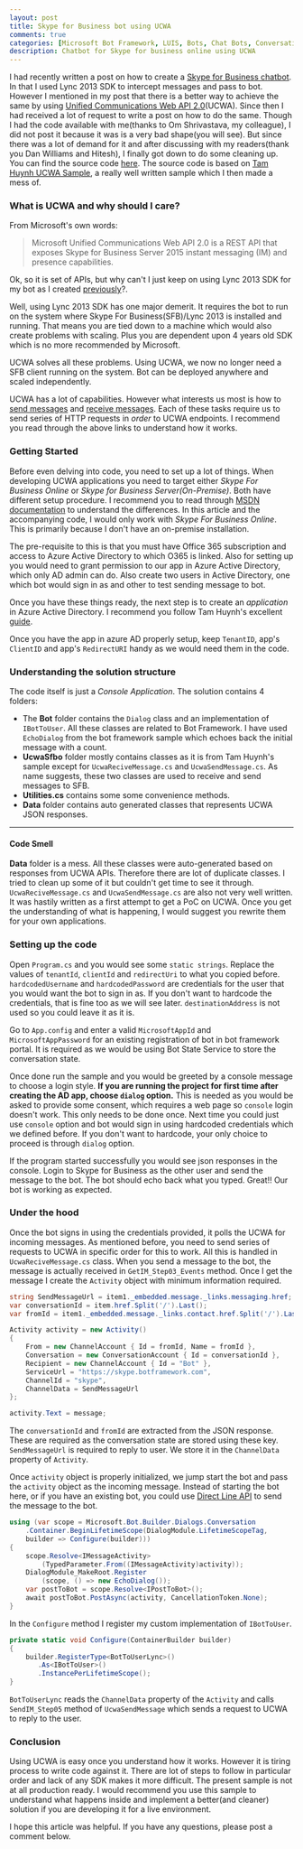 ```yaml
---
layout: post
title: Skype for Business bot using UCWA
comments: true
categories: [Microsoft Bot Framework, LUIS, Bots, Chat Bots, Conversational Apps, Skype For Business, UCWA]
description: Chatbot for Skype for business online using UCWA
---
```


I had recently written a post on how to create a [Skype for Business chatbot](/2017/01/BusyBot-Sykpe-For-Business-Bot/). In that I used Lync 2013 SDK to intercept messages and pass to bot. However I mentioned in my post that there is a better way to achieve the same by using [Unified Communications Web API 2.0](https://msdn.microsoft.com/en-us/skype/ucwa/unifiedcommunicationswebapi2_0)(UCWA). Since then I had received a lot of request to write a post on how to do the same. Though I had the code available with me(thanks to Om Shrivastava, my colleague), I did not post it because it was is a very bad shape(you will see). But since there was a lot of demand for it and after discussing with my readers(thank you Dan Williams and Hitesh), I finally got down to do some cleaning up. You can find the source code [here](https://github.com/ankitbko/ucwa-bot). The source code is based on [Tam Huynh UCWA Sample](https://github.com/tamhinsf/ucwa-sfbo-console), a really well written sample which I then made a mess of.

### What is UCWA and why should I care?
From Microsoft's own words:

> Microsoft Unified Communications Web API 2.0 is a REST API that exposes Skype for Business Server 2015 instant messaging (IM) and presence capabilities.

Ok, so it is set of APIs, but why can't I just keep on using Lync 2013 SDK for my bot as I created [previously](/2017/01/BusyBot-Sykpe-For-Business-Bot/)?.

Well, using Lync 2013 SDK has one major demerit. It requires the bot to run on the system where Skype For Business(SFB)/Lync 2013 is installed and running. That means you are tied down to a machine which would also create problems with scaling. Plus you are dependent upon 4 years old SDK which is no more recommended by Microsoft.

UCWA solves all these problems. Using UCWA, we now no longer need a SFB client running on the system. Bot can be deployed anywhere and scaled independently.


UCWA has a lot of capabilities. However what interests us most is how to [send messages](https://msdn.microsoft.com/en-us/skype/ucwa/sendanim) and [receive messages](https://msdn.microsoft.com/en-us/skype/ucwa/receiveanim). Each of these tasks require us to send series of HTTP requests in *order* to UCWA endpoints. I recommend you read through the above links to understand how it works.

### Getting Started
Before even delving into code, you need to set up a lot of things. When developing UCWA applications you need to target either *Skype For Business Online* or *Skype for Business Server(On-Premise)*. Both have different setup procedure. I recommend you to read through [MSDN documentation](https://msdn.microsoft.com/en-us/skype/ucwa/developingapplicationswithucwa) to understand the differences. In this article and the accompanying code, I would only work with *Skype For Business Online*. This is primarily because I don't have an on-premise installation.


The pre-requisite to this is that you must have Office 365 subscription and access to Azure Active Directory to which O365 is linked. Also for setting up you would need to grant permission to our app in Azure Active Directory, which only AD admin can do. Also create two users in Active Directory, one which bot would sign in as and other to test sending message to bot.


Once you have these things ready, the next step is to create an *application* in Azure Active Directory. I recommend you follow Tam Huynh's excellent [guide](https://github.com/tamhinsf/ucwa-sfbo-console/blob/master/README.md).


Once you have the app in azure AD properly setup, keep `TenantID`, app's `ClientID` and app's `RedirectURI` handy as we would need them in the code.

### Understanding the solution structure

The code itself is just a *Console Application*. The solution contains 4 folders:

- The **Bot** folder contains the `Dialog` class and an implementation of `IBotToUser`. All these classes are related to Bot Framework. I have used `EchoDialog` from the bot framework sample which echoes back the initial message with a count.
- **UcwaSfbo** folder mostly contains classes as it is from Tam Huynh's sample except for `UcwaReciveMessage.cs` and `UcwaSendMessage.cs`. As name suggests, these two classes are used to receive and send messages to SFB.
- **Utilities.cs** contains some some convenience methods.
- **Data** folder contains auto generated classes that represents UCWA JSON responses.

---

#### Code Smell

**Data** folder is a mess. All these classes were auto-generated based on responses from UCWA APIs. Therefore there are lot of duplicate classes. I tried to clean up some of it but couldn't get time to see it through. `UcwaReciveMessage.cs` and `UcwaSendMessage.cs` are also not very well written. It was hastily written as a first attempt to get a PoC on UCWA. Once you get the understanding of what is happening, I would suggest you rewrite them for your own applications.

### Setting up the code
Open `Program.cs` and you would see some `static strings`. Replace the values of `tenantId`, `clientId` and `redirectUri` to what you copied before. `hardcodedUsername` and `hardcodedPassword` are credentials for the user that you would want the bot to sign in as. If you don't want to hardcode the credentials, that is fine too as we will see later. `destinationAddress` is not used so you could leave it as it is.

Go to `App.config` and enter a valid `MicrosoftAppId` and `MicrosoftAppPassword` for an existing registration of bot in bot framework portal. It is required as we would be using Bot State Service to store the conversation state.


Once done run the sample and you would be greeted by a console message to choose a login style. **If you are running the project for first time after creating the AD app, choose `dialog` option.** This is needed as you would be asked to provide some consent, which requires a web page so `console` login doesn't work. This only needs to be done once. Next time you could just use `console` option and bot would sign in using hardcoded credentials which we defined before. If you don't want to hardcode, your only choice to proceed is through `dialog` option.

If the program started successfully you would see json responses in the console. Login to Skype for Business as the other user and send the message to the bot. The bot should echo back what you typed. Great!! Our bot is working as expected.

### Under the hood

Once the bot signs in using the credentials provided, it polls the UCWA for incoming messages. As mentioned before, you need to send series of requests to UCWA in specific order for this to work. All this is handled in `UcwaReciveMessage.cs` class. When you send a message to the bot, the message is actually received in `GetIM_Step03_Events` method. Once I get the message I create the `Activity` object with minimum information required.


```csharp
string SendMessageUrl = item1._embedded.message._links.messaging.href;
var conversationId = item.href.Split('/').Last();
var fromId = item1._embedded.message._links.contact.href.Split('/').Last();

Activity activity = new Activity()
{
    From = new ChannelAccount { Id = fromId, Name = fromId },
    Conversation = new ConversationAccount { Id = conversationId },
    Recipient = new ChannelAccount { Id = "Bot" },
    ServiceUrl = "https://skype.botframework.com",
    ChannelId = "skype",
    ChannelData = SendMessageUrl
};

activity.Text = message;
```

The `conversationId` and `fromId` are extracted from the JSON response. These are required as the conversation state are stored using these key. `SendMessageUrl` is required to reply to user. We store it in the `ChannelData` property of `Activity`.


Once `activity` object is properly initialized, we jump start the bot and pass the `activity` object as the incoming message. Instead of starting the bot here, or if you have an existing bot, you could use [Direct Line API](https://docs.botframework.com/en-us/restapi/directline3/) to send the message to the bot.


```csharp
using (var scope = Microsoft.Bot.Builder.Dialogs.Conversation
    .Container.BeginLifetimeScope(DialogModule.LifetimeScopeTag,
    builder => Configure(builder)))
{
    scope.Resolve<IMessageActivity>
        (TypedParameter.From((IMessageActivity)activity));
    DialogModule_MakeRoot.Register
        (scope, () => new EchoDialog());
    var postToBot = scope.Resolve<IPostToBot>();
    await postToBot.PostAsync(activity, CancellationToken.None);
}
```

In the `Configure` method I register my custom implementation of `IBotToUser`.


```csharp
private static void Configure(ContainerBuilder builder)
{
    builder.RegisterType<BotToUserLync>()
       .As<IBotToUser>()
       .InstancePerLifetimeScope();
}
```

`BotToUserLync` reads the `ChannelData` property of the `Activity` and calls `SendIM_Step05` method of `UcwaSendMessage` which sends a request to UCWA to reply to the user.

### Conclusion

Using UCWA is easy once you understand how it works. However it is tiring process to write code against it. There are lot of steps to follow in particular order and lack of any SDK makes it more difficult. The present sample is not at all production ready. I would recommend you use this sample to understand what happens inside and implement a better(and cleaner) solution if you are developing it for a live environment.


I hope this article was helpful. If you have any questions, please post a comment below.
